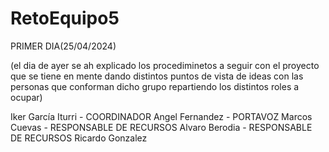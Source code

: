 # RetoEquipo5



PRIMER DIA(25/04/2024)

(el dia de ayer se ah explicado los procediminetos a seguir con el proyecto que se tiene en mente dando distintos puntos de vista de ideas con las personas que conforman dicho grupo repartiendo los distintos roles a ocupar)

Iker García Iturri - COORDINADOR
Angel Fernandez - PORTAVOZ
Marcos Cuevas - RESPONSABLE DE RECURSOS
Alvaro Berodia - RESPONSABLE DE RECURSOS
Ricardo Gonzalez